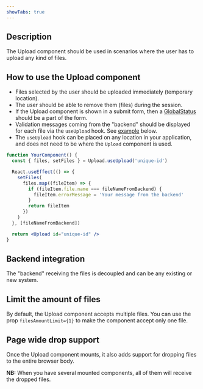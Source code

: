 ```yaml
---
showTabs: true
---
```


## Description

The Upload component should be used in scenarios where the user has to upload any kind of files.

## How to use the Upload component

- Files selected by the user should be uploaded immediately (temporary location).
- The user should be able to remove them (files) during the session.
- If the Upload component is shown in a submit form, then a [GlobalStatus](/uilib/components/global-status) should be a part of the form.
- Validation messages coming from the "backend" should be displayed for each file via the `useUpload` hook. See [example](/uilib/components/upload/#upload-error-message) below.
- The `useUpload` hook can be placed on any location in your application, and does not need to be where the `Upload` component is used.

```jsx
function YourComponent() {
  const { files, setFiles } = Upload.useUpload('unique-id')

  React.useEffect(() => {
    setFiles(
      files.map((fileItem) => {
        if (fileItem.file.name === fileNameFromBackend) {
          fileItem.errorMessage = 'Your message from the backend'
        }
        return fileItem
      })
    )
  }, [fileNameFromBackend])

  return <Upload id="unique-id" />
}
```

## Backend integration

The "backend" receiving the files is decoupled and can be any existing or new system.

## Limit the amount of files

By default, the Upload component accepts multiple files. You can use the prop `filesAmountLimit={1}` to make the component accept only one file.

## Page wide drop support

Once the Upload component mounts, it also adds support for dropping files to the entire browser body.

**NB:** When you have several mounted components, all of them will receive the dropped files.
